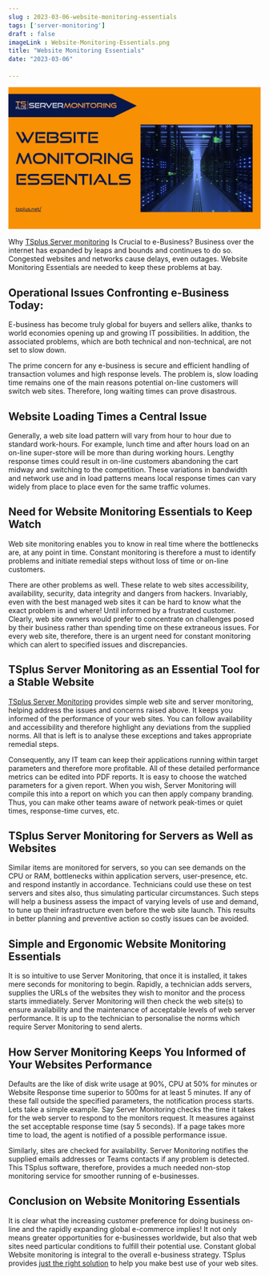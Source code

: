 ```yaml
---
slug : 2023-03-06-website-monitoring-essentials
tags: ['server-monitoring']
draft : false 
imageLink : Website-Monitoring-Essentials.png
title: "Website Monitoring Essentials"
date: "2023-03-06"

---
```


[![Article title "Website Monitoring Essentials", TSplus logo and link, illustrated by a picture of a server farm.](./images/Website-Monitoring-Essentials.png)](https://tsplus.net/server-monitoring/)

Why [TSplus Server monitoring](https://tsplus.net/server-monitoring/) Is Crucial to e-Business? Business over the internet has expanded by leaps and bounds and continues to do so. Congested websites and networks cause delays, even outages. Website Monitoring Essentials are needed to keep these problems at bay.

## Operational Issues Confronting e-Business Today:

E-business has become truly global for buyers and sellers alike, thanks to world economies opening up and growing IT possibilities. In addition, the associated problems, which are both technical and non-technical, are not set to slow down.

The prime concern for any e-business is secure and efficient handling of transaction volumes and high response levels. The problem is, slow loading time remains one of the main reasons potential on-line customers will switch web sites. Therefore, long waiting times can prove disastrous.

## Website Loading Times a Central Issue

Generally, a web site load pattern will vary from hour to hour due to standard work-hours. For example, lunch time and after hours load on an on-line super-store will be more than during working hours. Lengthy response times could result in on-line customers abandoning the cart midway and switching to the competition. These variations in bandwidth and network use and in load patterns means local response times can vary widely from place to place even for the same traffic volumes.

## Need for Website Monitoring Essentials to Keep Watch

Web site monitoring enables you to know in real time where the bottlenecks are, at any point in time. Constant monitoring is therefore a must to identify problems and initiate remedial steps without loss of time or on-line customers.

There are other problems as well. These relate to web sites accessibility, availability, security, data integrity and dangers from hackers. Invariably, even with the best managed web sites it can be hard to know what the exact problem is and where! Until informed by a frustrated customer. Clearly, web site owners would prefer to concentrate on challenges posed by their business rather than spending time on these extraneous issues. For every web site, therefore, there is an urgent need for constant monitoring which can alert to specified issues and discrepancies.

## TSplus Server Monitoring as an Essential Tool for a Stable Website

[TSplus Server Monitoring](https://tsplus.net/server-monitoring/features/) provides simple web site and server monitoring, helping address the issues and concerns raised above. It keeps you informed of the performance of your web sites. You can follow availability and accessibility and therefore highlight any deviations from the supplied norms. All that is left is to analyse these exceptions and takes appropriate remedial steps.

Consequently, any IT team can keep their applications running within target parameters and therefore more profitable. All of these detailed performance metrics can be edited into PDF reports. It is easy to choose the watched parameters for a given report. When you wish, Server Monitoring will compile this into a report on which you can then apply company branding. Thus, you can make other teams aware of network peak-times or quiet times, response-time curves, etc.

## TSplus Server Monitoring for Servers as Well as Websites

Similar items are monitored for servers, so you can see demands on the CPU or RAM, bottlenecks within application servers, user-presence, etc. and respond instantly in accordance. Technicians could use these on test servers and sites also, thus simulating particular circumstances. Such steps will help a business assess the impact of varying levels of use and demand, to tune up their infrastructure even before the web site launch. This results in better planning and preventive action so costly issues can be avoided.

## Simple and Ergonomic Website Monitoring Essentials

It is so intuitive to use Server Monitoring, that once it is installed, it takes mere seconds for monitoring to begin. Rapidly, a technician adds servers, supplies the URLs of the websites they wish to monitor and the process starts immediately. Server Monitoring will then check the web site(s) to ensure availability and the maintenance of acceptable levels of web server performance. It is up to the technician to personalise the norms which require Server Monitoring to send alerts.

## How Server Monitoring Keeps You Informed of Your Websites Performance

Defaults are the like of disk write usage at 90%, CPU at 50% for  minutes or Website Response time superior to 500ms for at least 5 minutes. If any of these fall outside the specified parameters, the notification process starts. Lets take a simple example. Say Server Monitoring checks the time it takes for the web server to respond to the monitors request. It measures against the set acceptable response time (say 5 seconds). If a page takes more time to load, the agent is notified of a possible performance issue.

Similarly, sites are checked for availability. Server Monitoring notifies the supplied emails addresses or Teams contacts if any problem is detected. This TSplus software, therefore, provides a much needed non-stop monitoring service for smoother running of e-businesses.

## Conclusion on Website Monitoring Essentials

It is clear what the increasing customer preference for doing business on-line and the rapidly expanding global e-commerce implies! It not only means greater opportunities for e-businesses worldwide, but also that web sites need particular conditions to fulfill their potential use. Constant global Website monitoring is integral to the overall e-business strategy. TSplus provides [just the right solution](https://tsplus.net/server-monitoring/) to help you make best use of your web sites.
